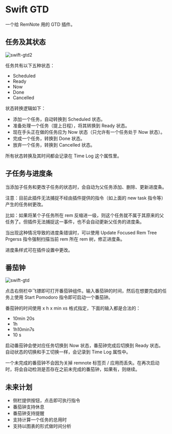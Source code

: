 # Swift GTD

一个给 RemNote 用的 GTD 插件。

## 任务及其状态

![swift-gtd2](https://user-images.githubusercontent.com/38722307/179881874-b2deca60-8659-4db4-98f9-06d931f14839.gif)

任务共有以下五种状态：

- Scheduled
- Ready
- Now
- Done
- Cancelled

状态转换逻辑如下：

- 添加一个任务，自动转换到 Scheduled 状态。
- 准备处理一个任务（提上日程），将其转换到 Ready 状态。
- 现在手头正在做的任务应为 Now 状态（只允许有一个任务处于 Now 状态）。
- 完成一个任务，转换到 Done 状态。
- 放弃一个任务，转换到 Cancelled 状态。

所有状态转换及其时间都会记录在 Time Log 这个属性里。

## 子任务与进度条

当添加子任务和更改子任务的状态时，会自动为父任务添加、删除、更新进度条。

注意：目前此插件无法捕捉不经由插件提供的指令（如上面的 new task 指令等）产生的任务树更改。

比如：如果将某个子任务所在 rem 反缩进一级，则这个任务就不属于其原来的父任务了。但插件无法捕捉这一事件，也不会自动更新父任务的进度条。

当出现这种情况导致的进度条错误时，可以使用 Update Focused Rem Tree Prgerss 指令强制扫描当前 rem 所在 rem 树，修正进度条。

进度条样式可在插件设置中更改。

## 番茄钟

![swift-gtd](https://user-images.githubusercontent.com/38722307/179881363-1e36329b-f94d-47f5-93f7-741e48156425.gif)


点击右侧栏中飞镖即可打开番茄钟组件。输入番茄钟的时间，然后在想要完成的任务上使用 Start Pomodoro 指令即可启动一个番茄钟。

番茄钟的时间使用 x h x min xs 格式指定，下面的输入都是合法的：

- 10min 20s
- 1h
- 1h10min7s
- 10 s

启动番茄钟会使对应任务切换到 Now 状态，番茄钟完成后切换到 Ready 状态。自动状态的切换和手工切换一样，会记录到 Time Log 属性中。

一个未完成的番茄钟不会因为关掉 remnote 标签页 / 应用而丢失。在再次启动时，将会自动检测是否存在之前未完成的番茄钟，如果有，则继续。

## 未来计划

- 侧栏提供按钮，点击即可执行指令
- 番茄钟支持休息
- 番茄钟支持提醒
- 支持计算一个任务的总用时
- 支持以图表的形式做时间分析
